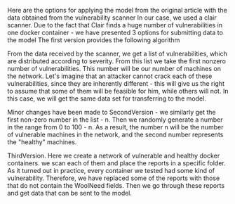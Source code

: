 Here are the options for applying the model from the original article with the data obtained from the vulnerability scanner
In our case, we used a clair scanner. Due to the fact that Clair finds a huge number of vulnerabilities in one docker container - we have presented 3 options for submitting data to the model
The first version provides the following algorithm

From the data received by the scanner, we get a list of vulnerabilities, which are distributed according to severity. From this list we take the first nonzero number of vulnerabilities. This number will be our number of machines on the network. Let's imagine that an attacker cannot crack each of these vulnerabilities, since they are inherently different - this will give us the right to assume that some of them will be feasible for him, while others will not. In this case, we will get the same data set for transferring to the model.

Minor changes have been made to SecondVersion - we similarly get the first non-zero number in the list - n. Then we randomly generate a number in the range from 0 to 100 - n. As a result, the number n will be the number of vulnerable machines in the network, and the second number represents the "healthy" machines.

ThirdVersion. Here we create a network of vulnerable and healthy docker containers. we scan each of them and place the reports in a specific folder. As it turned out in practice, every container we tested had some kind of vulnerability. Therefore, we have replaced some of the reports with those that do not contain the WoolNeed fields. Then we go through these reports and get data that can be sent to the model. 